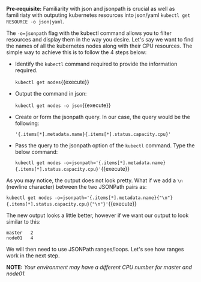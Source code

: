 **Pre-requisite:**
Familiarity with json and jsonpath is crucial as well as familiriaty with outputing kubernetes resources into json/yaml `kubectl get RESOURCE -o json|yaml`.

The `-o=jsonpath` flag with the kubectl command allows you to filter resources and display them in the way you desire.
Let's say we want to find the names of all the kubernetes nodes along with their CPU resources. The simple way to achieve this is to follow the 4 steps below:

  - Identify the `kubectl` command required to provide the information required.

      `kubectl get nodes`{{execute}}

  - Output the command in json:

      `kubectl get nodes -o json`{{execute}}

  - Create or form the jsonpath query. In our case, the query would be the following:

     `'{.items[*].metadata.name}{.items[*].status.capacity.cpu}'`

  - Pass the query to the jsonpath option of the `kubectl` command. Type the below command:

     `kubectl get nodes -o=jsonpath='{.items[*].metadata.name} {.items[*].status.capacity.cpu}'`{{execute}}

As you may notice, the output does not look pretty. What if we add a `\n` (newline character) between the two JSONPath pairs as:

  `kubectl get nodes -o=jsonpath='{.items[*].metadata.name}{"\n"}{.items[*].status.capacity.cpu}{"\n"}'`{{execute}}

The new output looks a little better, however if we want our output to look similar to this:

```
master   2
node01   4
```

We will then need to use JSONPath ranges/loops. Let's see how ranges work in the next step.

**NOTE:** *Your environment may have a different CPU number for master and node01.*